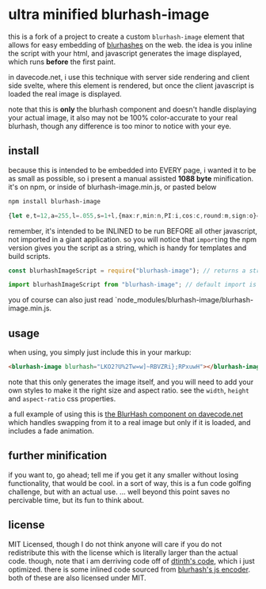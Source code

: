 # ultra minified blurhash-image

this is a fork of a project to create a custom `blurhash-image` element that allows for easy embedding of [blurhashes](https://blurha.sh/) on the web. the idea is you inline the script with your html, and javascript generates the image displayed, which runs **before** the first paint.

in davecode.net, i use this technique with server side rendering and client side svelte, where this element is rendered, but once the client javascript is loaded the real image is displayed.

note that this is **only** the blurhash component and doesn't handle displaying your actual image, it also may not be 100% color-accurate to your real blurhash, though any difference is too minor to notice with your eye.

## install

because this is intended to be embedded into EVERY page, i wanted it to be as small as possible, so i present a manual assisted **1088 byte** minification. it's on npm, or inside of blurhash-image.min.js, or pasted below

```sh
npm install blurhash-image
```

<!-- prettier-ignore -->
```ts
{let e,t=12,a=255,l=.055,s=1+l,{max:r,min:n,PI:i,cos:c,round:m,sign:o}=Math,d=e=>[...e].reduce(((e,t)=>83*e+"0123456789ABCDEFGHIJKLMNOPQRSTUVWXYZabcdefghijklmnopqrstuvwxyz#$%*+,-.:;=?@[]^_{|}~".indexOf(t)),0);class h extends HTMLElement{connectedCallback(){let h=this.getAttribute("blurhash"),u=document.createElement("canvas"),b=u.getContext("2d"),g=d(h[0]),f=1+(g/9|0),p=g%9+1,x=(d(h[1])+1)/166,C=[],k=new Uint8Array(256),y=0,A=b.createImageData(8,8);u.width=u.height=8;for(let r=0;r<p*f;r++)C[r]=r?(e=d(h.slice(4+2*r,6+2*r)),[e/361|0,(e/19|0)%19,e%19,a].map((e=>(e-9)/9)).map((e=>o(e)*e**2*x))):(e=d(h.slice(2,6)),[e>>16,e>>8&a,e&a,a].map((r=>(e=r/a,e<=4/99?e/t:((e+l)/s)**2.4)))),C[r][3]=1;for(let o=0;o<8;o++)for(let d=0;d<8;d++){e=[0,0,0,1];for(let t=0;t<f;t++)for(let a=0;a<p;a++){let l=c(i*d*a/8)*c(i*o*t/8);e=e.map(((e,s)=>e+C[a+t*p][s]*l))}e.map((i=>k[y++]=(e=r(0,n(1,i)),m((e<=1/319?e*t:s*e**.41-l)*a+.5))))}A.data.set(k),b.putImageData(A,0,0),this.style.background=`url("${u.toDataURL()}")0 0/100%`}attributeChangedCallback(e,t,a){a||(this[e]=t)}}h.observedAttributes=["style"],customElements.define("blurhash-image",h)}
```

remember, it's intended to be INLINED to be run BEFORE all other javascript, not imported in a giant application. so you will notice that `import`ing the npm version gives you the script as a string, which is handy for templates and build scripts.

```ts
const blurhashImageScript = require("blurhash-image"); // returns a string

import blurhashImageScript from "blurhash-image"; // default import is a string
```

you of course can also just read `node_modules/blurhash-image/blurhash-image.min.js.

## usage

when using, you simply just include this in your markup:

```html
<blurhash-image blurhash="LKO2?U%2Tw=w]~RBVZRi};RPxuwH"></blurhash-image>
```

note that this only generates the image itself, and you will need to add your own styles to make it the right size and aspect ratio. see the `width`, `height` and `aspect-ratio` css properties.

a full example of using this is [the BlurHash component on davecode.net](https://github.com/davecaruso/davecode.net/blob/main/src/lib/components/BlurHash.svelte) which handles swapping from it to a real image but only if it is loaded, and includes a fade animation.

## further minification

if you want to, go ahead; tell me if you get it any smaller without losing functionality, that would be cool. in a sort of way, this is a fun code golfing challenge, but with an actual use. ... well beyond this point saves no percivable time, but its fun to think about.

## license

MIT Licensed, though I do not think anyone will care if you do not redistribute this with the license which is literally larger than the actual code. though, note that i am derriving code off of [dtinth's code](https://github.com/dtinth/blurhash-image), which i just optimized. there is some inlined code sourced from [blurhash's js encoder](https://github.com/woltapp/blurhash/tree/master/TypeScript). both of these are also licensed under MIT.
